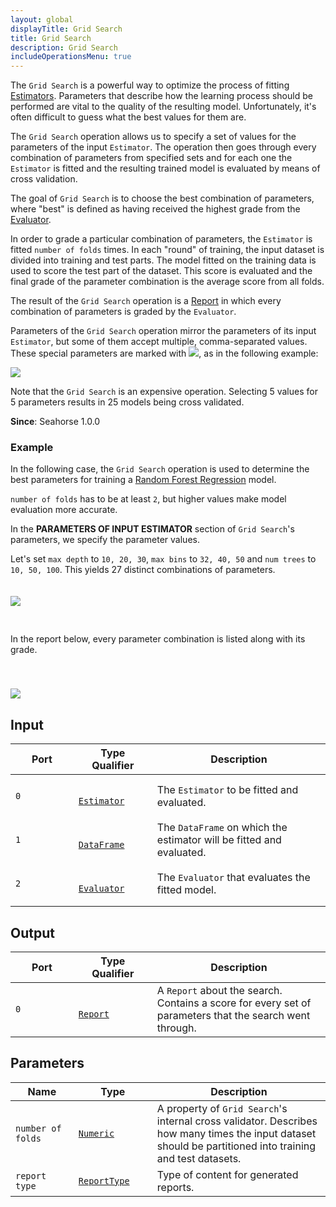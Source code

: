 ```yaml
---
layout: global
displayTitle: Grid Search
title: Grid Search
description: Grid Search
includeOperationsMenu: true
---
```


The `Grid Search` is a powerful way to optimize the process of fitting
[Estimators](../classes/estimator.html).
Parameters that describe how the learning process should be performed are vital
to the quality of the resulting model. Unfortunately, it's often difficult to guess
what the best values for them are.

The `Grid Search` operation allows us to specify a set of values for the parameters of the input
`Estimator`. The operation then goes through every combination of parameters from specified sets
and for each one the `Estimator` is fitted and the resulting trained model is evaluated
by means of cross validation.

The goal of `Grid Search` is to choose the best combination of parameters, where "best"
is defined as having received the highest grade from the [Evaluator](../classes/evaluator.html).

In order to grade a particular combination of parameters, the `Estimator` is fitted
`number of folds` times. In each "round" of training, the input dataset is divided
into training and test parts. The model fitted on the training data is used to score
the test part of the dataset. This score is evaluated and the final grade of the
parameter combination is the average score from all folds.

The result of the `Grid Search` operation is a [Report](../classes/report.html) in which
every combination of parameters is graded by the `Evaluator`.

Parameters of the `Grid Search` operation mirror the parameters of its input `Estimator`, but some
of them accept multiple, comma-separated values. These special parameters are marked with
<img src="../img/grid_search_param_icon.png" />, as in the following example:

<img class="img-responsive centered-image" src="../img/grid_search_00.png" />

Note that the `Grid Search` is an expensive operation. Selecting 5 values for 5 parameters results
in 25 models being cross validated.

**Since**: Seahorse 1.0.0

### Example
In the following case, the `Grid Search` operation is used to determine the best parameters
for training a [Random Forest Regression](random_forest_regression.html) model.

`number of folds` has to be at least `2`, but higher values make model evaluation more accurate.

In the **PARAMETERS OF INPUT ESTIMATOR** section of `Grid Search`'s parameters, we specify the parameter values.

Let's set `max depth` to `10, 20, 30`, `max bins` to `32, 40, 50` and `num trees` to `10, 50, 100`.
This yields 27 distinct combinations of parameters.

<img style="padding-top:20px; padding-bottom:30px" class="img-responsive centered-image" src="../img/grid_search_01.png" />

In the report below, every parameter combination is listed along with its grade.

<img style="padding-top:40px" class="img-responsive centered-image" src="../img/grid_search_02.png" />

## Input

<table>
  <thead>
    <tr>
      <th style="width:20%">Port</th>
      <th style="width:25%">Type Qualifier</th>
      <th style="width:55%">Description</th>
    </tr>
  </thead>
  <tbody>
    <tr>
      <td>
        <code>0</code>
      </td>
      <td>
        <code>
          <a href="../classes/estimator.html">Estimator</a>
        </code>
      </td>
      <td>The <code>Estimator</code> to be fitted and evaluated.</td>
    </tr>
    <tr>
      <td>
        <code>1</code>
      </td>
      <td>
        <code>
          <a href="../classes/dataframe.html">DataFrame</a>
        </code>
      </td>
      <td>The <code>DataFrame</code> on which the estimator will be fitted and evaluated.</td>
    </tr>
    <tr>
      <td>
        <code>2</code>
      </td>
      <td>
        <code>
          <a href="../classes/evaluator.html">Evaluator</a>
        </code>
      </td>
      <td>The <code>Evaluator</code> that evaluates the fitted model.</td>
    </tr>
  </tbody>
</table>


## Output

<table>
  <thead>
    <tr>
      <th style="width:20%">Port</th>
      <th style="width:25%">Type Qualifier</th>
      <th style="width:55%">Description</th>
    </tr>
  </thead>
  <tbody>
    <tr>
      <td>
        <code>0</code>
      </td>
      <td>
        <code>
          <a href="../classes/report.html">Report</a>
        </code>
      </td>
      <td>A <code>Report</code> about the search. Contains a score for every set of parameters that the search went through.</td>
    </tr>
  </tbody>
</table>


## Parameters

<table class="table">
<thead>
<tr>
<th style="width:20%">Name</th>
<th style="width:25%">Type</th>
<th style="width:55%">Description</th>
</tr>
</thead>
<tbody>

<tr>
<td>
<code>number of folds</code>
</td>
<td>
<code><a href="../parameter_types.html#numeric">Numeric</a></code>
</td>
<td>
A property of <code>Grid Search</code>'s internal cross validator.
Describes how many times the input dataset should be partitioned into training and test datasets.
</td>
</tr>

<tr>
<td><code>report type</code></td>
<td><code><a href="../parameter_types.html#report-type">ReportType</a></code></td>
<td>Type of content for generated reports.</td>
</tr>

</tbody>
</table>
